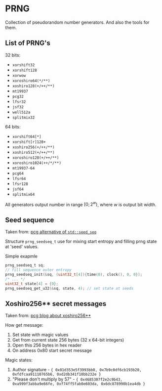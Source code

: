 # PRNG

Collection of pseudorandom number generators. And also the tools for them.

## List of PRNG's

32 bits:
- `xorshift32`
- `xorshift128`
- `xorwow`
- `xoroshiro64(*/**)`
- `xoshiro128(+/++/**)`
- `mt19937`
- `pcg32`
- `lfsr32`
- `jsf32`
- `well512a`
- `splitmix32`

64 bits:
- `xorshift64[*]`
- `xorshift[r]128+`
- `xoshiro256(+/++/**)`
- `xoshiro512(+/++/**)`
- `xoroshiro128(+/++/**)`
- `xoroshiro1024(++/*/**)`
- `mt19937-64`
- `pcg64`
- `lfsr64`
- `lfsr128`
- `jsf64`
- `splitmix64`

All generators output number in range $[0; 2^w)$, where $w$ is output bit width.

## Seed sequence

Taken from: [pcg alternative of `std::seed_seq`](https://www.pcg-random.org/posts/developing-a-seed_seq-alternative.html)

Structure `prng_seedseq_t` use for mixing start entropy and filling prng state at 'seed' values.

Simple exapmle
``` c
prng_seedseq_t sq;
// fill sequence outer entropy
prng_seedseq_init(&sq, (uint32_t[4]){time(0), clock(), 0, 0});
/* ... */
uint32_t state[4] = {0};
prng_seedseq_get_u32(&sq, state, 4); // set state at seeds
```

## Xoshiro256** secret messages

Taken from: [pcg blog about xoshiro256**](https://www.pcg-random.org/posts/a-quick-look-at-xoshiro256.html)

How get message:
1. Set state with magic values
2. Get from current state 256 bytes (32 x 64-bit integers)
3. Open this 256 bytes in hex reader
4. On address 0x80 start secret message

Magic states:
1. Author signature - `{ 0x01d353e5f3993bb0, 0x7b9c0df6cb193b20, 0xfdfcaa91110765b6, 0xd2db341f10bb232e }`
2. "Please don't multiply by 57" - `{ 0x4685307f2e2c9b43, 0xa999f3abba9e66fe, 0xf74ff5fab0e603da, 0x6dc878990b1ea4db }`